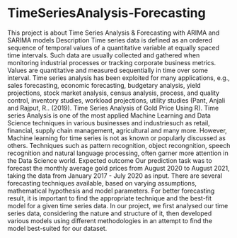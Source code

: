 # TimeSeriesAnalysis-Forecasting
This project is about Time Series Analysis &amp; Forecasting with ARIMA and SARIMA models
Description
Time series data is defined as an ordered sequence of temporal values of a quantitative variable at equally spaced time intervals. Such data are usually collected and gathered when monitoring industrial processes or tracking corporate business metrics. Values are quantitative and measured sequentially in time over some interval. Time series analysis has been exploited for many applications, e.g., sales forecasting, economic forecasting, budgetary analysis, yield projections, stock market analysis, census analysis, process, and quality control, inventory studies, workload projections, utility studies (Pant, Anjali and Rajput, R.. (2019). Time Series Analysis of Gold Price Using R).
Time series Analysis is one of the most applied Machine Learning and Data Science techniques in various businesses and industriesuch as retail, financial, supply chain management, agricultural and many more. However, Machine learning for time series is not as known or popularly discussed as others. Techniques such as pattern recognition, object recongnition, speech recognition and natural language processing, often garner more attention in the Data Science world.
Expected outcome
Our prediction task was to forecast the monthly average gold prices from August 2020 to August 2021, taking the data from January 2017 - July 2020 as input.
There are several forecasting techniques available, based on varying assumptions, mathematical hypothesis and model parameters. For better forecasting result, it is important to find the appropriate technique and the best-fit model for a given time series data. In our project, we first analysed our time series data, considering the nature and structure of it, then developed various models using different methodologies in an attempt to find the model best-suited for our dataset.
